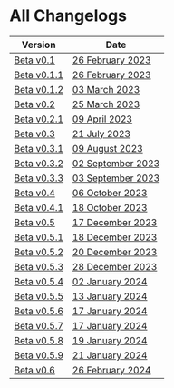 # All Changelogs

| Version                       | Date                                |
|-------------------------------|-------------------------------------|
| [Beta v0.1](beta-v0.1.md)     | [26 February 2023](beta-v0.1.md)    |
| [Beta v0.1.1](beta-v0.1.1.md) | [26 February 2023](beta-v0.1.1.md)  |
| [Beta v0.1.2](beta-v0.1.2.md) | [03 March 2023](beta-v0.1.2.md)     |
| [Beta v0.2](beta-v0.2.md)     | [25 March 2023](beta-v0.2.md)       |
| [Beta v0.2.1](beta-v0.2.1.md) | [09 April 2023](beta-v0.2.1.md)     |
| [Beta v0.3](beta-v0.3.md)     | [21 July 2023](beta-v0.3.md)        |
| [Beta v0.3.1](beta-v0.3.1.md) | [09 August 2023](beta-v0.3.1.md)    |
| [Beta v0.3.2](beta-v0.3.2.md) | [02 September 2023](beta-v0.3.2.md) |
| [Beta v0.3.3](beta-v0.3.3.md) | [03 September 2023](beta-v0.3.3.md) |
| [Beta v0.4](beta-v0.4.md)     | [06 October 2023](beta-v0.4.md)     |
| [Beta v0.4.1](beta-v0.4.1.md) | [18 October 2023](beta-v0.4.1.md)   |
| [Beta v0.5](beta-v0.5.md)     | [17 December 2023](beta-v0.5.md)    |
| [Beta v0.5.1](beta-v0.5.1.md) | [18 December 2023](beta-v0.5.1.md)  |
| [Beta v0.5.2](beta-v0.5.2.md) | [20 December 2023](beta-v0.5.2.md)  |
| [Beta v0.5.3](beta-v0.5.3.md) | [28 December 2023](beta-v0.5.3.md)  |
| [Beta v0.5.4](beta-v0.5.4.md) | [02 January 2024](beta-v0.5.4.md)   |
| [Beta v0.5.5](beta-v0.5.5.md) | [13 January 2024](beta-v0.5.5.md)   |
| [Beta v0.5.6](beta-v0.5.6.md) | [17 January 2024](beta-v0.5.6.md)   |
| [Beta v0.5.7](beta-v0.5.7.md) | [17 January 2024](beta-v0.5.7.md)   |
| [Beta v0.5.8](beta-v0.5.8.md) | [19 January 2024](beta-v0.5.8.md)   |
| [Beta v0.5.9](beta-v0.5.9.md) | [21 January 2024](beta-v0.5.9.md)   |
| [Beta v0.6](beta-v0.6.md)     | [26 February 2024](beta-v0.6.md)    |



